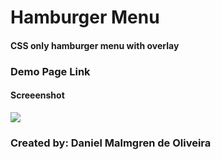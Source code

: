 # Hamburger Menu

#### CSS only hamburger menu with overlay

### Demo Page Link

#### Screeenshot

<img src="https://media.giphy.com/media/dllBxBmlVF4QNo8VFg/giphy.gif" />

### Created by: Daniel Malmgren de Oliveira
